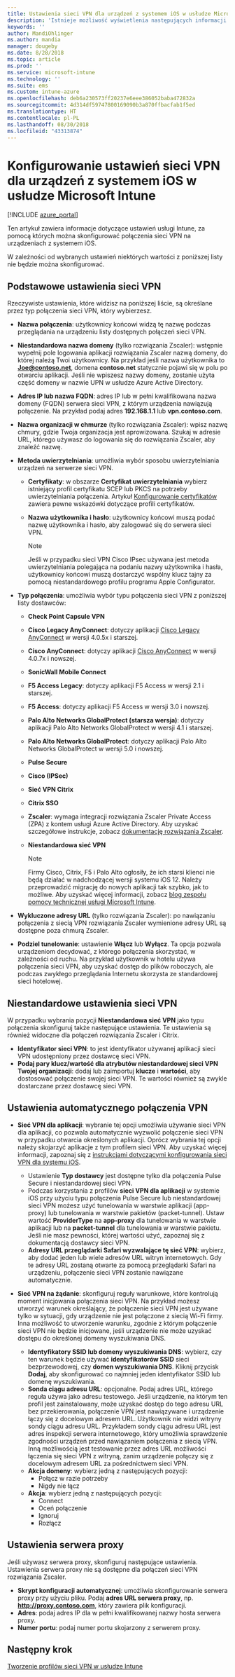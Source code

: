```yaml
---
title: Ustawienia sieci VPN dla urządzeń z systemem iOS w usłudze Microsoft Intune na platformie Azure | Microsoft Docs
description: 'Istnieje możliwość wyświetlenia następujących informacji usługi Microsoft Intune dotyczących urządzeń z systemem iOS: ustawienia konfiguracji wirtualnej sieci prywatnej (VPN) ze szczegółami połączenia, metody uwierzytelniania, dzielenie tuneli w ustawieniach podstawowych, niestandardowe ustawienia sieci VPN z identyfikatorem i parami klucz-wartość, ustawienia sieci VPN dla aplikacji obejmujące adresy URL przeglądarki Safari, sieci VPN na żądanie z identyfikatorami SSID lub domenami wyszukiwania DNS, ustawienia serwera proxy obejmujące skrypt konfiguracji, adres IP lub FQDN i port TCP.'
keywords: ''
author: MandiOhlinger
ms.author: mandia
manager: dougeby
ms.date: 8/28/2018
ms.topic: article
ms.prod: ''
ms.service: microsoft-intune
ms.technology: ''
ms.suite: ems
ms.custom: intune-azure
ms.openlocfilehash: deb6a230573ff20237e6eee386052baba472832a
ms.sourcegitcommit: 4d314df59747800169090b3a870ffbacfab1f5ed
ms.translationtype: HT
ms.contentlocale: pl-PL
ms.lasthandoff: 08/30/2018
ms.locfileid: "43313874"
---
```

# <a name="configure-vpn-settings-in-microsoft-intune-for-devices-running-ios"></a>Konfigurowanie ustawień sieci VPN dla urządzeń z systemem iOS w usłudze Microsoft Intune

[!INCLUDE [azure_portal](./includes/azure_portal.md)]

Ten artykuł zawiera informacje dotyczące ustawień usługi Intune, za pomocą których można skonfigurować połączenia sieci VPN na urządzeniach z systemem iOS.

W zależności od wybranych ustawień niektórych wartości z poniższej listy nie będzie można skonfigurować.

## <a name="base-vpn-settings"></a>Podstawowe ustawienia sieci VPN
Rzeczywiste ustawienia, które widzisz na poniższej liście, są określane przez typ połączenia sieci VPN, który wybierzesz.  
- **Nazwa połączenia**: użytkownicy końcowi widzą tę nazwę podczas przeglądania na urządzeniu listy dostępnych połączeń sieci VPN.
- **Niestandardowa nazwa domeny** (tylko rozwiązania Zscaler): wstępnie wypełnij pole logowania aplikacji rozwiązania Zscaler nazwą domeny, do której należą Twoi użytkownicy. Na przykład jeśli nazwa użytkownika to **Joe@contoso.net**, domena **contoso.net** statycznie pojawi się w polu po otwarciu aplikacji. Jeśli nie wpiszesz nazwy domeny, zostanie użyta część domeny w nazwie UPN w usłudze Azure Active Directory.
- **Adres IP lub nazwa FQDN**: adres IP lub w pełni kwalifikowana nazwa domeny (FQDN) serwera sieci VPN, z którym urządzenia nawiązują połączenie. Na przykład podaj adres **192.168.1.1** lub **vpn.contoso.com**. 
- **Nazwa organizacji w chmurze** (tylko rozwiązania Zscaler): wpisz nazwę chmury, gdzie Twoja organizacja jest aprowizowana. Szukaj w adresie URL, którego używasz do logowania się do rozwiązania Zscaler, aby znaleźć nazwę.  
- **Metoda uwierzytelniania**: umożliwia wybór sposobu uwierzytelniania urządzeń na serwerze sieci VPN. 
  - **Certyfikaty**: w obszarze **Certyfikat uwierzytelniania** wybierz istniejący profil certyfikatu SCEP lub PKCS na potrzeby uwierzytelniania połączenia. Artykuł [Konfigurowanie certyfikatów](certificates-configure.md) zawiera pewne wskazówki dotyczące profili certyfikatów.
  - **Nazwa użytkownika i hasło**: użytkownicy końcowi muszą podać nazwę użytkownika i hasło, aby zalogować się do serwera sieci VPN.  

    > [!NOTE]
    > Jeśli w przypadku sieci VPN Cisco IPsec używana jest metoda uwierzytelniania polegająca na podaniu nazwy użytkownika i hasła, użytkownicy końcowi muszą dostarczyć wspólny klucz tajny za pomocą niestandardowego profilu programu Apple Configurator.
  
- **Typ połączenia**: umożliwia wybór typu połączenia sieci VPN z poniższej listy dostawców:
  - **Check Point Capsule VPN**
  - **Cisco Legacy AnyConnect**: dotyczy aplikacji [Cisco Legacy AnyConnect](https://itunes.apple.com/app/cisco-legacy-anyconnect/id392790924) w wersji 4.0.5x i starszej.
  - **Cisco AnyConnect**: dotyczy aplikacji [Cisco AnyConnect](https://itunes.apple.com/app/cisco-anyconnect/id1135064690) w wersji 4.0.7x i nowszej.
  - **SonicWall Mobile Connect**
  - **F5 Access Legacy**: dotyczy aplikacji F5 Access w wersji 2.1 i starszej.
  - **F5 Access**: dotyczy aplikacji F5 Access w wersji 3.0 i nowszej.
  - **Palo Alto Networks GlobalProtect (starsza wersja)**: dotyczy aplikacji Palo Alto Networks GlobalProtect w wersji 4.1 i starszej.
  - **Palo Alto Networks GlobalProtect**: dotyczy aplikacji Palo Alto Networks GlobalProtect w wersji 5.0 i nowszej.
  - **Pulse Secure**
  - **Cisco (IPSec)**
  - **Sieć VPN Citrix**
  - **Citrix SSO**
  - **Zscaler**: wymaga integracji rozwiązania Zscaler Private Access (ZPA) z kontem usługi Azure Active Directory. Aby uzyskać szczegółowe instrukcje, zobacz [dokumentację rozwiązania Zscaler](https://help.zscaler.com/zpa/configuration-example-microsoft-azure-ad#Azure_UserSSO). 
  - **Niestandardowa sieć VPN**    

    > [!NOTE]
    > Firmy Cisco, Citrix, F5 i Palo Alto ogłosiły, że ich starsi klienci nie będą działać w nadchodzącej wersji systemu iOS 12. Należy przeprowadzić migrację do nowych aplikacji tak szybko, jak to możliwe. Aby uzyskać więcej informacji, zobacz [blog zespołu pomocy technicznej usługi Microsoft Intune](https://go.microsoft.com/fwlink/?linkid=2013806&clcid=0x409).

* **Wykluczone adresy URL** (tylko rozwiązania Zscaler): po nawiązaniu połączenia z siecią VPN rozwiązania Zscaler wymienione adresy URL są dostępne poza chmurą Zscaler. 

- **Podziel tunelowanie**: ustawienie **Włącz** lub **Wyłącz**. Ta opcja pozwala urządzeniom decydować, z którego połączenia skorzystać, w zależności od ruchu. Na przykład użytkownik w hotelu używa połączenia sieci VPN, aby uzyskać dostęp do plików roboczych, ale podczas zwykłego przeglądania Internetu skorzysta ze standardowej sieci hotelowej.   

## <a name="custom-vpn-settings"></a>Niestandardowe ustawienia sieci VPN

W przypadku wybrania pozycji **Niestandardowa sieć VPN** jako typu połączenia skonfiguruj także następujące ustawienia. Te ustawienia są również widoczne dla połączeń rozwiązania Zscaler i Citrix.

- **Identyfikator sieci VPN**: to jest identyfikator używanej aplikacji sieci VPN udostępniony przez dostawcę sieci VPN.
- **Podaj pary klucz/wartość dla atrybutów niestandardowej sieci VPN Twojej organizacji**: dodaj lub zaimportuj **klucze** i **wartości**, aby dostosować połączenie swojej sieci VPN. Te wartości również są zwykle dostarczane przez dostawcę sieci VPN.

## <a name="automatic-vpn-settings"></a>Ustawienia automatycznego połączenia VPN

- **Sieć VPN dla aplikacji**: wybranie tej opcji umożliwia używanie sieci VPN dla aplikacji, co pozwala automatycznie wyzwolić połączenie sieci VPN w przypadku otwarcia określonych aplikacji. Oprócz wybrania tej opcji należy skojarzyć aplikacje z tym profilem sieci VPN. Aby uzyskać więcej informacji, zapoznaj się z [instrukcjami dotyczącymi konfigurowania sieci VPN dla systemu iOS](vpn-setting-configure-per-app.md). 
  - Ustawienie **Typ dostawcy** jest dostępne tylko dla połączenia Pulse Secure i niestandardowej sieci VPN.
  - Podczas korzystania z profilów **sieci VPN dla aplikacji** w systemie iOS przy użyciu typu połączenia Pulse Secure lub niestandardowej sieci VPN możesz użyć tunelowania w warstwie aplikacji (app-proxy) lub tunelowania w warstwie pakietów (packet-tunnel). Ustaw wartość **ProviderType** na **app-proxy** dla tunelowania w warstwie aplikacji lub na **packet-tunnel** dla tunelowania w warstwie pakietu. Jeśli nie masz pewności, której wartości użyć, zapoznaj się z dokumentacją dostawcy sieci VPN. 
  - **Adresy URL przeglądarki Safari wyzwalające tę sieć VPN**: wybierz, aby dodać jeden lub wiele adresów URL witryn internetowych. Gdy te adresy URL zostaną otwarte za pomocą przeglądarki Safari na urządzeniu, połączenie sieci VPN zostanie nawiązane automatycznie.

- **Sieć VPN na żądanie**: skonfiguruj reguły warunkowe, które kontrolują moment inicjowania połączenia sieci VPN. Na przykład możesz utworzyć warunek określający, że połączenie sieci VPN jest używane tylko w sytuacji, gdy urządzenie nie jest połączone z siecią Wi-Fi firmy. Inna możliwość to utworzenie warunku, zgodnie z którym połączenie sieci VPN nie będzie inicjowane, jeśli urządzenie nie może uzyskać dostępu do określonej domeny wyszukiwania DNS.

  - **Identyfikatory SSID lub domeny wyszukiwania DNS**: wybierz, czy ten warunek będzie używać **identyfikatorów SSID** sieci bezprzewodowej, czy **domen wyszukiwania DNS**. Kliknij przycisk **Dodaj**, aby skonfigurować co najmniej jeden identyfikator SSID lub domenę wyszukiwania.
  - **Sonda ciągu adresu URL**: opcjonalne. Podaj adres URL, którego reguła używa jako adresu testowego. Jeśli urządzenie, na którym ten profil jest zainstalowany, może uzyskać dostęp do tego adresu URL bez przekierowania, połączenie VPN jest nawiązywane i urządzenie łączy się z docelowym adresem URL. Użytkownik nie widzi witryny sondy ciągu adresu URL. Przykładem sondy ciągu adresu URL jest adres inspekcji serwera internetowego, który umożliwia sprawdzenie zgodności urządzeń przed nawiązaniem połączenia z siecią VPN. Inną możliwością jest testowanie przez adres URL możliwości łączenia się sieci VPN z witryną, zanim urządzenie połączy się z docelowym adresem URL za pośrednictwem sieci VPN.
  - **Akcja domeny**: wybierz jedną z następujących pozycji:
    - Połącz w razie potrzeby
    - Nigdy nie łącz
  - **Akcja**: wybierz jedną z następujących pozycji:
    - Connect
    - Oceń połączenie
    - Ignoruj
    - Rozłącz

## <a name="proxy-settings"></a>Ustawienia serwera proxy
Jeśli używasz serwera proxy, skonfiguruj następujące ustawienia. Ustawienia serwera proxy nie są dostępne dla połączeń sieci VPN rozwiązania Zscaler.  

- **Skrypt konfiguracji automatycznej**: umożliwia skonfigurowanie serwera proxy przy użyciu pliku. Podaj **adres URL serwera proxy**, np. **http://proxy.contoso.com**, który zawiera plik konfiguracji.
- **Adres**: podaj adres IP dla w pełni kwalifikowanej nazwy hosta serwera proxy.
- **Numer portu**: podaj numer portu skojarzony z serwerem proxy.

## <a name="next-step"></a>Następny krok
[Tworzenie profilów sieci VPN w usłudze Intune](vpn-settings-configure.md)  
